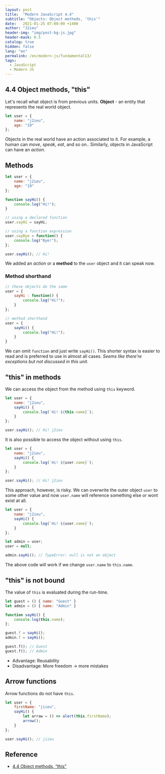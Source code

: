 ```yaml
---
layout: post
title:  "Modern JavaScript 4.4"
subtitle: "Objects: Object methods, 'this'"
date:   2021-01-25 07:00:00 +1400
author: "J2ieu"
header-img: "img/post-bg-js.jpg"
header-mask: 0.5
catalog: true
hidden: false
lang: "en"
permalink: /en/modern-js/fundamental13/
tags:
  - JavaScript
  - Modern JS 
---
```


## 4.4 Object methods, "this"
Let's recall what object is from previous units.
**Object** - an entity that represents the real world object.
```js
let user = {
    name: "j2ieu",
    age: "19"
};
```

Objects in the real world have an action associated to it. For example, a human can _move_, _speak_, _eat_, and so on.. Similarly, objects in JavaScript can have an  _action_.

## Methods
```js
let user = {
    name: "j2ieu",
    age: "19"
};

function sayHi() {
    console.log("Hi!");
}

// using a declared function
user.sayHi = sayHi;

// using a function expression
user.sayBye = function() {
    console.log("Bye!");
};

user.sayHi(); // Hi!
```

We added an _action_ or a **method** to the `user` object and it can speak now.

### Method shorthand
```js
// these objects do the same
user = {
    sayHi : function() {
        console.log("Hi!");
    }
};

// method shorthand
user = {
    sayHi() {
        console.log("Hi!");
    }
}
```
We can omit `function` and just write `sayHi()`. This shorter syntax is easier to read and is preferred to use in almost all cases. *Seems like there're exceptions but not discussed in this unit*.

## "this" in methods
We can access the object from the method using `this` keyword.
```js
let user = {
    name: "j2ieu",
    sayHi() {
        console.log(`Hi! ${this.name}`);
    }
};

user.sayHi(); // Hi! j2ieu
```

It is also possible to access the object without using `this`.

```js
let user = {
    name: "j2ieu",
    sayHi() {
        console.log(`Hi! ${user.name}`);
    }
};

user.sayHi(); // Hi! j2ieu
```

This approach, however, is risky. We can overwrite the outer object `user` to some other value and now `user.name` will reference something else or wont exist at all.
```js
let user = {
    name: "j2ieu",
    sayHi() {
        console.log(`Hi! ${user.name}`);
    }
};

let admin = user;
user = null;

admin.sayHi(); // TypeError: null is not an object
```
The above code will work if we change `user.name` to `this.name`.

## "this" is not bound
The value of `this` is evaluated during the run-time.
```js
let guest = () { name: "Guest" }
let admin = () { name: "Admin" }

function sayHi() {
	console.log(this.name);
};

guest.f = sayHi();
admin.f = sayHi();

guest.f(); // Guest
guest.f(); // Admin
```

- Advantage: Reusability
- Disadvantage: More freedom -> more mistakes

## Arrow functions
Arrow functions do not have `this`.
```js
let user = {
    firstName: "jiieu",
    sayHi() {
        let arraw = () => alert(this.firstName);
        arrow();
    }
};

user.sayHi(); // jiieu
```

## Reference
- [4.4 Object methods, “this”](https://javascript.info/object-methods)